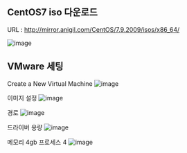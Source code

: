 
## CentOS7 iso 다운로드

URL : http://mirror.anigil.com/CentOS/7.9.2009/isos/x86_64/

![image](https://github.com/LeeJaeYong02/Oacle-Tuning-Essentials/assets/66985977/47aab3ad-dd69-44c2-bbc2-ecaf7c8883e9)

## VMware 세팅

Create a New  Virtual Machine
![image](https://github.com/LeeJaeYong02/Oacle-Tuning-Essentials/assets/66985977/97df804c-c0d1-4ec0-8e6c-b5b86fde345b)

이미지 설정
![image](https://github.com/LeeJaeYong02/Oacle-Tuning-Essentials/assets/66985977/98cf80bb-4c65-4b4c-a113-90099ff3241f)

경로
![image](https://github.com/LeeJaeYong02/Oacle-Tuning-Essentials/assets/66985977/110c6821-6e04-4544-a550-7631814e52f8)

드라이버 용량
![image](https://github.com/LeeJaeYong02/Oacle-Tuning-Essentials/assets/66985977/6a57c3ca-287b-4898-aba3-63f02a41355d)

메모리 4gb
프로세스 4
![image](https://github.com/LeeJaeYong02/Oacle-Tuning-Essentials/assets/66985977/f86af3d0-724b-410a-9dd8-afdd7ebd101d)
